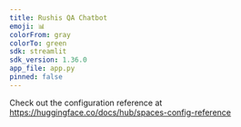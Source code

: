 ```yaml
---
title: Rushis QA Chatbot
emoji: 📊
colorFrom: gray
colorTo: green
sdk: streamlit
sdk_version: 1.36.0
app_file: app.py
pinned: false
---
```


Check out the configuration reference at https://huggingface.co/docs/hub/spaces-config-reference
